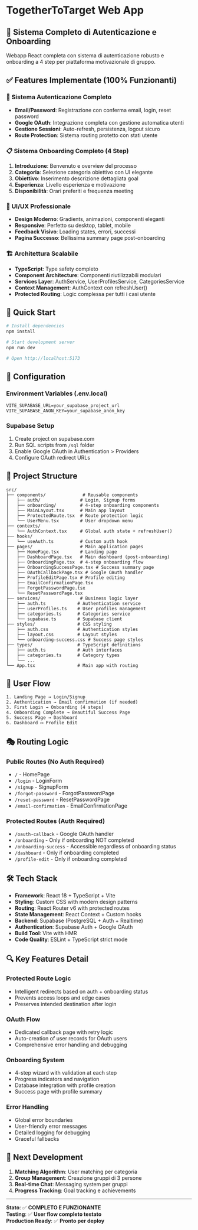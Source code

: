 # TogetherToTarget Web App

## 🎯 Sistema Completo di Autenticazione e Onboarding

Webapp React completa con sistema di autenticazione robusto e onboarding a 4 step per piattaforma motivazionale di gruppo.

## ✅ Features Implementate (100% Funzionanti)

### 🔐 **Sistema Autenticazione Completo**
- **Email/Password**: Registrazione con conferma email, login, reset password
- **Google OAuth**: Integrazione completa con gestione automatica utenti
- **Gestione Sessioni**: Auto-refresh, persistenza, logout sicuro
- **Route Protection**: Sistema routing protetto con stati utente

### 📋 **Sistema Onboarding Completo (4 Step)**
1. **Introduzione**: Benvenuto e overview del processo
2. **Categoria**: Selezione categoria obiettivo con UI elegante
3. **Obiettivo**: Inserimento descrizione dettagliata goal
4. **Esperienza**: Livello esperienza e motivazione
5. **Disponibilità**: Orari preferiti e frequenza meeting

### 🎨 **UI/UX Professionale**
- **Design Moderno**: Gradients, animazioni, componenti eleganti
- **Responsive**: Perfetto su desktop, tablet, mobile
- **Feedback Visivo**: Loading states, errori, successi
- **Pagina Successo**: Bellissima summary page post-onboarding

### 🏗️ **Architettura Scalabile**
- **TypeScript**: Type safety completo
- **Component Architecture**: Componenti riutilizzabili modulari
- **Services Layer**: AuthService, UserProfilesService, CategoriesService
- **Context Management**: AuthContext con refreshUser()
- **Protected Routing**: Logic complessa per tutti i casi utente

## 🚀 Quick Start

```bash
# Install dependencies
npm install

# Start development server
npm run dev

# Open http://localhost:5173
```

## 🔧 Configuration

### Environment Variables (.env.local)
```env
VITE_SUPABASE_URL=your_supabase_project_url
VITE_SUPABASE_ANON_KEY=your_supabase_anon_key
```

### Supabase Setup
1. Create project on supabase.com
2. Run SQL scripts from `/sql` folder
3. Enable Google OAuth in Authentication > Providers
4. Configure OAuth redirect URLs

## 📁 Project Structure

```
src/
├── components/              # Reusable components
│   ├── auth/               # Login, Signup forms
│   ├── onboarding/         # 4-step onboarding components
│   ├── MainLayout.tsx      # Main app layout
│   ├── ProtectedRoute.tsx  # Route protection logic
│   └── UserMenu.tsx        # User dropdown menu
├── contexts/
│   └── AuthContext.tsx     # Global auth state + refreshUser()
├── hooks/
│   └── useAuth.ts          # Custom auth hook
├── pages/                  # Main application pages
│   ├── HomePage.tsx        # Landing page
│   ├── DashboardPage.tsx   # Main dashboard (post-onboarding)
│   ├── OnboardingPage.tsx  # 4-step onboarding flow
│   ├── OnboardingSuccessPage.tsx # Success summary page
│   ├── OAuthCallbackPage.tsx # Google OAuth handler
│   ├── ProfileEditPage.tsx # Profile editing
│   ├── EmailConfirmationPage.tsx
│   ├── ForgotPasswordPage.tsx
│   └── ResetPasswordPage.tsx
├── services/               # Business logic layer
│   ├── auth.ts            # Authentication service
│   ├── userProfiles.ts    # User profiles management
│   ├── categories.ts      # Categories service
│   └── supabase.ts        # Supabase client
├── styles/                # CSS styling
│   ├── auth.css           # Authentication styles
│   ├── layout.css         # Layout styles
│   └── onboarding-success.css # Success page styles
├── types/                 # TypeScript definitions
│   ├── auth.ts            # Auth interfaces
│   ├── categories.ts      # Category types
│   └── ...
└── App.tsx                # Main app with routing
```

## 🔄 User Flow

```
1. Landing Page → Login/Signup
2. Authentication → Email confirmation (if needed)
3. First Login → Onboarding (4 steps)
4. Onboarding Complete → Beautiful Success Page
5. Success Page → Dashboard
6. Dashboard ⟷ Profile Edit
```

## 🎭 Routing Logic

### Public Routes (No Auth Required)
- `/` - HomePage
- `/login` - LoginForm
- `/signup` - SignupForm
- `/forgot-password` - ForgotPasswordPage
- `/reset-password` - ResetPasswordPage
- `/email-confirmation` - EmailConfirmationPage

### Protected Routes (Auth Required)
- `/oauth-callback` - Google OAuth handler
- `/onboarding` - Only if onboarding NOT completed
- `/onboarding-success` - Accessible regardless of onboarding status
- `/dashboard` - Only if onboarding completed
- `/profile-edit` - Only if onboarding completed

## 🛠️ Tech Stack

- **Framework**: React 18 + TypeScript + Vite
- **Styling**: Custom CSS with modern design patterns
- **Routing**: React Router v6 with protected routes
- **State Management**: React Context + Custom hooks
- **Backend**: Supabase (PostgreSQL + Auth + Realtime)
- **Authentication**: Supabase Auth + Google OAuth
- **Build Tool**: Vite with HMR
- **Code Quality**: ESLint + TypeScript strict mode

## 🔍 Key Features Detail

### Protected Route Logic
- Intelligent redirects based on auth + onboarding status
- Prevents access loops and edge cases
- Preserves intended destination after login

### OAuth Flow
- Dedicated callback page with retry logic
- Auto-creation of user records for OAuth users
- Comprehensive error handling and debugging

### Onboarding System
- 4-step wizard with validation at each step
- Progress indicators and navigation
- Database integration with profile creation
- Success page with profile summary

### Error Handling
- Global error boundaries
- User-friendly error messages
- Detailed logging for debugging
- Graceful fallbacks

## 🚀 Next Development

1. **Matching Algorithm**: User matching per categoria
2. **Group Management**: Creazione gruppi di 3 persone
3. **Real-time Chat**: Messaging system per gruppi
4. **Progress Tracking**: Goal tracking e achievements

---

**Stato**: ✅ **COMPLETO E FUNZIONANTE**  
**Testing**: ✅ **User flow completo testato**  
**Production Ready**: ✅ **Pronto per deploy**
